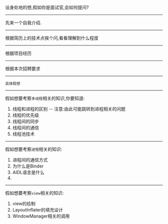 
设身处地的想,假如你是面试官,会如何提问?

---

先来一个自我介绍.

---

根据简历上的技术点挨个问,看看理解到什么程度

---

根据项目经历

---

根据本次招聘要求

---

`具体假想`

---

假如想要考察`多线程`相关的知识,你要知道:
1. 线程和进程的区别 -- 注意:由此可能跳转到进程相关的问题
2. 线程的优先级
3. 线程间的同步
4. 线程间的通信
5. 线程池技术

---

假如想要考察`进程`相关的知识:
1. 进程间的通信方式
2. 为什么是Binder
3. AIDL语言是什么
4.

---

假如想要考察`view`相关的知识:
1. view的绘制
2. LayoutInflater的填充设计
3. WindowManager相关的调用



















